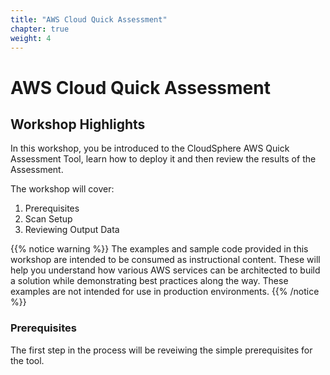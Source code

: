 ```yaml
---
title: "AWS Cloud Quick Assessment" 
chapter: true
weight: 4
---
```


# AWS Cloud Quick Assessment

## Workshop Highlights 

In this workshop, you be introduced to the CloudSphere AWS Quick Assessment Tool, learn how to deploy it and then review the results of the Assessment.

The workshop will cover:
1. Prerequisites
2. Scan Setup
3. Reviewing Output Data
 
{{% notice warning %}}
The examples and sample code provided in this workshop are intended to be consumed as instructional content. These will help you understand how various AWS services can be architected to build a solution while demonstrating best practices along the way. These examples are not intended for use in production environments.
{{% /notice %}}

### Prerequisites 
The first step in the process will be reveiwing the simple prerequisites for the tool.



